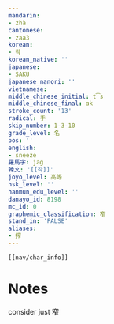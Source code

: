 ```yaml
---
mandarin:
- zhà
cantonese:
- zaa3
korean:
- 착
korean_native: ''
japanese:
- SAKU
japanese_nanori: ''
vietnamese:
middle_chinese_initial: t͡s
middle_chinese_final: ɑk
stroke_count: '13'
radical: 手
skip_number: 1-3-10
grade_level: 名
pos: ''
english:
- sneeze
羅馬字: jag
韓文: '[[작]]'
joyo_level: 高等
hsk_level: ''
hanmun_edu_level: ''
danayo_id: 8198
mc_id: 0
graphemic_classification: 窄
stand_in: 'FALSE'
aliases:
- 搾
---
```

```meta-bind-embed
[[nav/char_info]]
```

# Notes
consider just 窄

